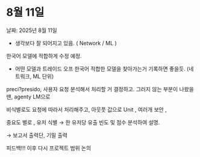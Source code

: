 # 8월 11일

날짜: 2025년 8월 11일

- 생각보다 잘 되어지고 있음. ( Network / ML )

한국어 모델에 적합하게 수정 예정. 

  - 어떤 모델과 트레이드 오프 한국어 적합한 모델을 찾아가는거 기록하면 좋을듯. (네트워크, ML 단위)

preci?presido, 사용자 요청 분석해서 처리할 거 결정하고. 그러지 않는 부분이 나왔을 땐, agenty LM으로  

비식별로도 요청에 따라서 처리해주고, 아웃풋 값으로 Unit , 여러개 보안 , 

중요도 별로 , 유저 식별 → 한 유저당 유출 빈도 및 점수 분석하여 설명.

→ 보고서 출력단, 기밀 출력 

피드백!!! 이후 다시 프로젝트 범위 논의